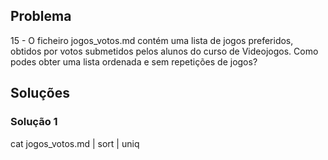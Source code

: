 ## Problema

15 - O ficheiro jogos_votos.md contém uma lista de jogos preferidos, obtidos por votos submetidos pelos alunos do curso de Videojogos. Como podes obter uma lista ordenada e sem repetições de jogos?

## Soluções

### Solução 1

cat jogos_votos.md | sort | uniq
